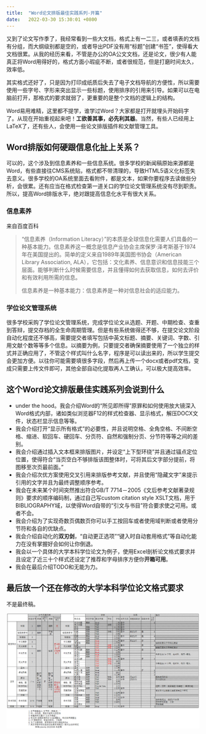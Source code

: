 ```yaml
---
title:  "Word论文排版最佳实践系列-开篇"
date:   2022-03-30 15:30:01 +0800
---
```


又到了论文写作季了，我经常看到一些大文档，格式上有一二三，或者填表的文档有分组，而大纲级别都是空的，或者导出PDF没有用“标题”创建“书签”，使得看大文档很累。从我的经历来看，不管是办公的OA公文文档，还是论文，很少有人能真正将Word用得好的，格式方面小瑕疵不断，或者很规范，但是打磨时间太久，效率低。

其实格式还好了，只是因为打印成纸质后失去了电子文档导航的方便性，所以需要使用一些字号、字形来突出显示一些标题，使用排序的引用来引导。如果可以在电脑前打开，那格式的要求就弱了，更重要的是整个文档的逻辑上的结构。

Word易用难精，这里都不提学，谁学过Word？大家都是打开就埋头开始码字了。从现在开始重视起来吧！**工欲善其事，必先利其器**。当然，有些人已经用上LaTeX了，还有些人，会使用一些论文排版插件和文献管理工具。

## Word排版如何硬跟信息化扯上关系？

可以的，这个涉及到信息素养和一些信息系统。很多学校的新闻稿原始来源都是Word，有些直接往CMS系统贴，格式都不带清理的，导致HTML5语义化标签失去意义。很多学校的OA系统里面去看附件，都是文本，如果你要程序去读做些分析，会很累。还有应当在格式检查第一道关口的学位论文管理系统没有尽到职责。所以，提高Word排版水平，绝对跟提高信息化水平有很大关系。

### 信息素养

来自百度百科

> “信息素养（Information Literacy）”的本质是全球信息化需要人们具备的一种基本能力。信息素养这一概念是信息产业协会主席保罗·泽考斯基于1974年在美国提出的。简单的定义来自1989年美国图书协会（American Library Association, ALA），它包括：文化素养、信息意识和信息技能三个层面。能够判断什么时候需要信息，并且懂得如何去获取信息，如何去评价和有效利用所需的信息。
>
> 信息素养是一种基本能力：信息素养是一种对信息社会的适应能力。

### 学位论文管理系统

很多学校采购了学位论文管理系统，完成学位论文从选题、开题、中期检查、查重到答辩，提交存档的全生命周期管理。但是有些系统做得还不够，在提交论文阶段自动化程度还不够高，需要提交者填写包括中英文标题、摘要、关键词、字数、引用文献个数等等多个信息。以摘要为例，只要提交者确保摘要使用了一个独立的样式并正确应用了，不管这个样式叫什么名字，程序是可以读出来的，所以学生提交会更加方便。以往你可能需要填很多字段，然后再上传一个docx或者pdf文档，变成只需要上传文件即可，其他全部自动化提取再人工确认，可以极大提高效率。

## 这个Word论文排版最佳实践系列会说到什么

- under the hood。我会介绍Word的“所见即所得”原罪和如何使用放大镜深入Word格式内部，诸如类似浏览器F12的样式检查器、显示格式，解压DOCX文件，状态栏显示信息等等。
- 我会介绍打开“显示所有格式”的必要性，并且说明空格、全角空格、不间断空格、缩进、软回车、硬回车、分页符、自然和强制分页、分节符等等之间的差别。
- 我会介绍通过插入文本框来排版图片，并设定“上下型环绕”并且通过锚点定位位置，使得符合“当页空白不够排版该图整体时，可将其后文字部分提前，将图移至次页最前面。”
- 我会介绍次优方案使用交叉引用来排版参考文献，并且使用“隐藏文字”来提示引用的文字并且为最终调整顺序参考。
- 我会在未来某个时间突然推出符合GB/T 7714－2005《文后参考文献著录规则》要求的顺序编码制，通过自己写custom citation style XSLT文档，用于BIBLIOGRAPHY域，以使得Word自带的“引文与书目”符合要求使之可用。或者不会。
- 我会介绍为了实现奇数页偶数页你可以手工按回车或者使用域判断或者使用分节符和各自的优缺点。
- 我会介绍自动化的**双刃剑**，“自动更正选项”“键入时自动套用格式”等自动化能力在没有掌握好会如何让你倒退。
- 我会以一个具体的大学本科学位论文为例子，使用Excel剖析论文格式要求并且设定了近三十个样式还设定了推荐和字母排序方便你**开箱可用**。
- 我会在最后介绍TODO和无能为力。

## 最后放一个还在修改的大学本科学位论文格式要求

不是最终稿。

![](/images/2022/word-styles.png)
